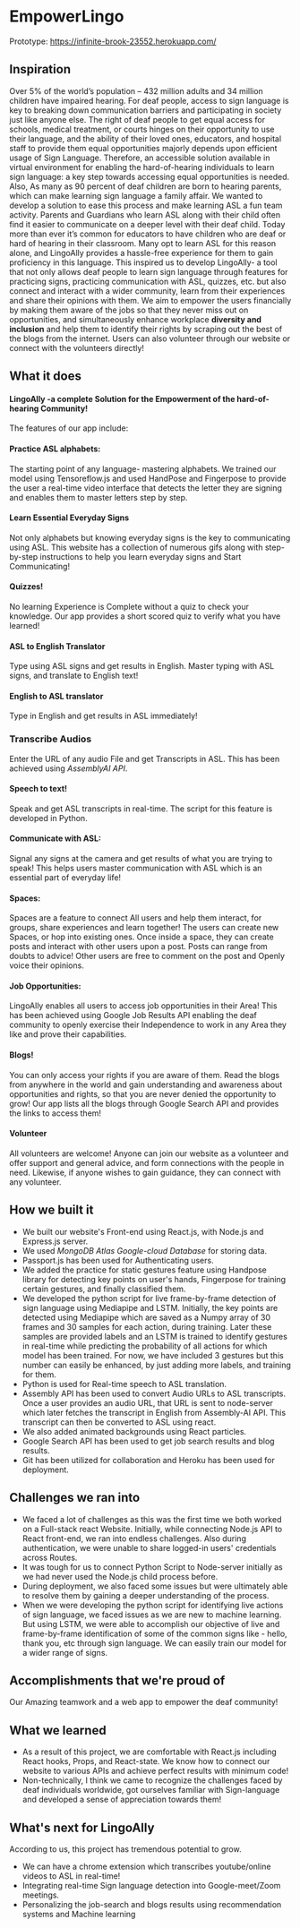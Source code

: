 # EmpowerLingo

Prototype: https://infinite-brook-23552.herokuapp.com/
## Inspiration
Over 5% of the world’s population  – 432 million adults and 34 million children have impaired hearing. For deaf people, access to sign language is key to breaking down communication barriers and participating in society just like anyone else. The right of deaf people to get equal access for schools, medical treatment, or courts hinges on their opportunity to use their language, and the ability of their loved ones, educators, and hospital staff to provide them equal opportunities majorly depends upon efficient usage of Sign Language. Therefore, an accessible solution available in virtual environment for enabling the hard-of-hearing individuals to learn sign language: a key step towards accessing equal opportunities is needed.
Also, As many as 90 percent of deaf children are born to hearing parents, which can make learning sign language a family affair. We wanted to develop a solution to ease this process and make learning ASL a fun team activity. Parents and Guardians who learn ASL along with their child often find it easier to communicate on a deeper level with their deaf child. 
Today more than ever it’s common for educators to have children who are deaf or hard of hearing in their classroom. Many opt to learn ASL for this reason alone, and LingoAlly provides a hassle-free experience for them to gain proficiency in this language.
This inspired us to develop LingoAlly- a tool that not only allows deaf people to learn sign language through features for practicing signs, practicing communication with ASL, quizzes, etc. but also connect and interact with a wider community, learn from their experiences and share their opinions with them. We aim to empower the users financially by making them aware of the jobs so that they never miss out on opportunities, and simultaneously enhance workplace **diversity and inclusion** and help them to identify their rights by scraping out the best of the blogs from the internet. Users can also volunteer through our website or connect with the volunteers directly!

## What it does
#### LingoAlly -a complete Solution for the Empowerment of the hard-of-hearing Community!
The features of our app include:
#### Practice ASL alphabets:
The starting point of any language- mastering alphabets. We trained our model using Tensoreflow.js and used HandPose and Fingerpose to provide the user a real-time video interface that detects the letter they are signing and enables them to master letters step by step. 
#### Learn Essential Everyday Signs
Not only alphabets but knowing everyday signs is the key to communicating using ASL. This website has a collection of numerous gifs along with step-by-step instructions to help you learn everyday signs and Start Communicating!
#### Quizzes!
No learning Experience is Complete without a quiz to check your knowledge. Our app provides a short scored quiz to verify what you have learned!
#### ASL to English Translator
Type using ASL signs and get results in English. Master typing with ASL signs, and translate to English text!
#### English to ASL translator
Type in English and get results in ASL immediately!
### Transcribe Audios
Enter the URL of any audio File and get Transcripts in ASL. This has been achieved using *AssemblyAI API*.
#### Speech to text!
Speak and get ASL transcripts in real-time. The script for this feature is developed in Python. 
#### Communicate with ASL:
Signal any signs at the camera and get results of what you are trying to speak! This helps users master communication with ASL which is an essential part of everyday life!
#### Spaces:
Spaces are a feature to connect All users and help them interact, for groups, share experiences and learn together! The users can create new Spaces, or hop into existing ones. Once inside a space, they can create posts and interact with other users upon a post. Posts can range from doubts to advice!  Other users are free to comment on the post and Openly voice their opinions.
#### Job Opportunities:
LingoAlly enables all users to access job opportunities in their Area! This has been achieved using Google Job Results API enabling the deaf community to openly exercise their Independence to work in any Area they like and prove their capabilities. 
#### Blogs!
You can only access your rights if you are aware of them. Read the blogs from anywhere in the world and gain understanding and awareness about opportunities and rights, so that you are never denied the opportunity to grow! Our app lists all the blogs through Google Search API and provides the links to access them!
#### Volunteer
All volunteers are welcome! Anyone can join our website as a volunteer and offer support and general advice, and form connections with the people in need. Likewise, if anyone wishes to gain guidance, they can connect with any volunteer.

## How we built it
- We built our website's Front-end using React.js, with Node.js and Express.js server. 
- We used *MongoDB Atlas Google-cloud Database* for storing data. 
- Passport.js has been used for Authenticating users.
- We added the practice for static gestures feature using Handpose library for detecting key points on user's hands, Fingerpose for training certain gestures, and finally classified them. 
- We developed the python script for live frame-by-frame detection of sign language using Mediapipe and LSTM. Initially, the key points are detected using Mediapipe which are saved as a Numpy array of 30 frames and 30 samples for each action, during training. Later these samples are provided labels and an LSTM is trained to identify gestures in real-time while predicting the probability of all actions for which model has been trained. For now, we have included 3 gestures but this number can easily be enhanced, by just adding more labels, and training for them.
- Python is used for Real-time speech to ASL translation. 
- Assembly API has been used to convert Audio URLs to ASL transcripts. Once a user provides an audio URL, that URL is sent to node-server which later fetches the transcript in English from Assembly-AI API. This transcript can then be converted to ASL using react. 
- We also added animated backgrounds using React particles. 
- Google Search API has been used to get job search results and blog results. 
- Git has been utilized for collaboration and Heroku has been used for deployment.

## Challenges we ran into
- We faced a lot of challenges as this was the first time we both worked on a Full-stack react Website. Initially, while connecting Node.js API to React front-end, we ran into endless challenges. Also during authentication, we were unable to share logged-in users' credentials across Routes.
- It was tough for us to connect Python Script to Node-server initially as we had never used the Node.js child process before. 
- During deployment, we also faced some issues but were ultimately able to resolve them by gaining a deeper understanding of the process.
- When we were developing the python script for identifying live actions of sign language, we faced issues as we are new to machine learning. But using LSTM, we were able to accomplish our objective of live and frame-by-frame identification of some of the common signs like - hello, thank you, etc through sign language. We can easily train our model for a wider range of signs.

## Accomplishments that we're proud of
Our Amazing teamwork and a web app to empower the deaf community!

## What we learned
- As a result of this project, we are comfortable with React.js including React hooks, Props, and React-state. We know how to connect our website to various APIs and achieve perfect results with minimum code!
- Non-technically, I think we came to recognize the challenges faced by deaf individuals worldwide, got ourselves familiar with Sign-language and developed a sense of appreciation towards them!

## What's next for LingoAlly
According to us, this project has tremendous potential to grow.
- We can have a chrome extension which transcribes youtube/online videos to ASL in real-time!
- Integrating real-time Sign language detection into Google-meet/Zoom meetings.
- Personalizing the job-search and blogs results using recommendation systems and Machine learning
